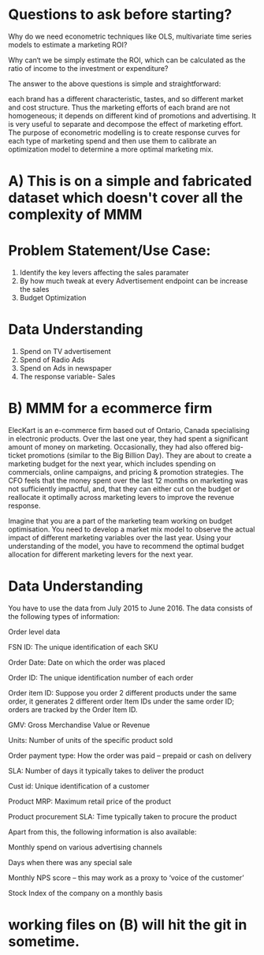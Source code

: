 # Questions to ask before starting?

Why do we need econometric techniques like OLS, multivariate time series models to estimate a marketing ROI?

Why can‘t we be simply estimate the ROI, which can be calculated as the ratio of income to the investment or expenditure?

The answer to the above questions is simple and straightforward: 

each brand has a different characteristic, tastes, and so different market and cost structure. Thus the marketing efforts of each brand are not homogeneous; it depends on different kind of promotions and advertising.
It is very useful to separate and decompose the effect of marketing effort. 
The purpose of econometric modelling is to create response curves for each type of marketing spend and then use them to calibrate an optimization model to determine a more optimal marketing mix.




A) This is on a simple and fabricated dataset which doesn't cover all the complexity of MMM 
===========================================================================================

# Problem Statement/Use Case:
1) Identify the key levers affecting the sales paramater
2) By how much tweak at every Advertisement endpoint can be increase the sales
3) Budget Optimization

Data Understanding
==================

1) Spend on TV advertisement
2) Spend of Radio Ads
3) Spend on Ads in newspaper
4) The response variable- Sales



          
B) MMM for a ecommerce firm
============================

ElecKart is an e-commerce firm based out of Ontario, Canada specialising in electronic products. Over the last one year, they had spent a significant amount of money on marketing. Occasionally, they had also offered big-ticket promotions (similar to the Big Billion Day). They are about to create a marketing budget for the next year, which includes spending on commercials, online campaigns, and pricing & promotion strategies. The CFO feels that the money spent over the last 12 months on marketing was not sufficiently impactful, and, that they can either cut on the budget or reallocate it optimally across marketing levers to improve the revenue response.

Imagine that you are a part of the marketing team working on budget optimisation. You need to develop a market mix model to observe the actual impact of different marketing variables over the last year. Using your understanding of the model, you have to recommend the optimal budget allocation for different marketing levers for the next year.

 
Data Understanding
==================

You have to use the data from July 2015 to June 2016. The data consists of the following types of information:

 

Order level data

FSN ID: The unique identification of each SKU

Order Date: Date on which the order was placed

Order ID: The unique identification number of each order

Order item ID: Suppose you order 2 different products under the same order, it generates 2 different order Item IDs under the same order ID; orders are tracked by the Order Item ID.

GMV: Gross Merchandise Value or Revenue

Units: Number of units of the specific product sold

Order payment type: How the order was paid – prepaid or cash on delivery

SLA: Number of days it typically takes to deliver the product

Cust id: Unique identification of a customer

Product MRP: Maximum retail price of the product

Product procurement SLA: Time typically taken to procure the product

Apart from this, the following information is also available:

Monthly spend on various advertising channels

Days when there was any special sale

Monthly NPS score – this may work as a proxy to ‘voice of the customer’

Stock Index of the company on a monthly basis 


 # working files on (B) will hit the git in sometime.


